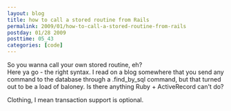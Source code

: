 ```yaml
---
layout: blog
title: how to call a stored routine from Rails
permalink: 2009/01/how-to-call-a-stored-routine-from-rails
postday: 01/28 2009
posttime: 05_43
categories: [code]
---
```


<p>So you wanna call your own stored routine, eh?<br />
Here ya go - the right syntax. I read on a blog somewhere that you send any command to the database through a .find_by_sql command, but that turned out to be a load of baloney. Is there anything Ruby + ActiveRecord can&#039;t do?</p>
<script src="https://gist.github.com/860862.js?file=call_stored_routine.rb"></script>
<p>Clothing, I mean transaction support is optional.</p>
